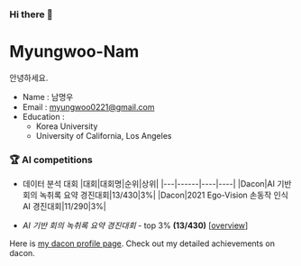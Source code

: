 ### Hi there 👋

# Myungwoo-Nam


안녕하세요.

- Name : 남명우
- Email : myungwoo0221@gmail.com
- Education : 
   - Korea University
   - University of California, Los Angeles



### 🏆 AI competitions
   


- 데이터 분석 대회
  |대회|대회명|순위|상위|
  |---|------|----|----|
  |Dacon|AI 기반 회의 녹취록 요약 경진대회|13/430|3%|
  |Dacon|2021 Ego-Vision 손동작 인식 AI 경진대회|11/290|3%|


- *AI 기반 회의 녹취록 요약 경진대회* - top 3% **(13/430)** [[overview](https://dacon.io/competitions/official/235813/overview/description)]

  
Here is [my dacon profile page](https://dacon.io/myprofile/230684/competition). Check out my detailed achievements on dacon.




<!--
**mnam102/mnam102** is a ✨ _special_ ✨ repository because its `README.md` (this file) appears on your GitHub profile.

Here are some ideas to get you started:

- 🔭 I’m currently working on ...
- 🌱 I’m currently learning ...
- 👯 I’m looking to collaborate on ...
- 🤔 I’m looking for help with ...
- 💬 Ask me about ...
- 📫 How to reach me: ...
- 😄 Pronouns: ...
- ⚡ Fun fact: ...
-->
